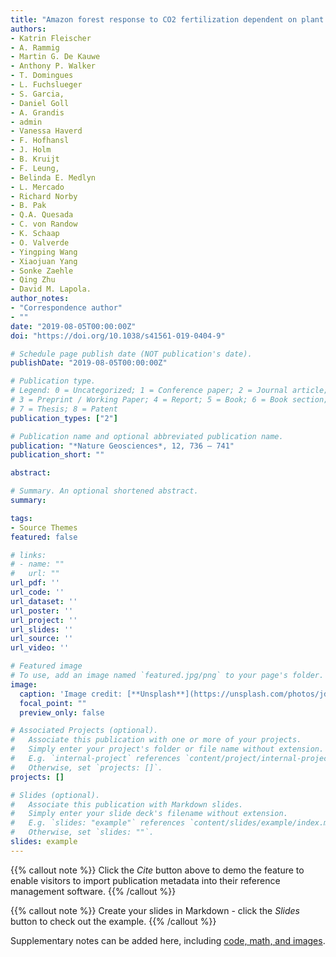 ```yaml
---
title: "Amazon forest response to CO2 fertilization dependent on plant phosphorus acquisition"
authors:
- Katrin Fleischer
- A. Rammig
- Martin G. De Kauwe
- Anthony P. Walker
- T. Domingues
- L. Fuchslueger
- S. Garcia, 
- Daniel Goll
- A. Grandis
- admin
- Vanessa Haverd
- F. Hofhansl
- J. Holm
- B. Kruijt
- F. Leung, 
- Belinda E. Medlyn
- L. Mercado
- Richard Norby
- B. Pak
- Q.A. Quesada
- C. von Randow
- K. Schaap
- O. Valverde
- Yingping Wang
- Xiaojuan Yang
- Sonke Zaehle
- Qing Zhu
- David M. Lapola.
author_notes:
- "Correspondence author"
- ""
date: "2019-08-05T00:00:00Z"
doi: "https://doi.org/10.1038/s41561-019-0404-9"

# Schedule page publish date (NOT publication's date).
publishDate: "2019-08-05T00:00:00Z"

# Publication type.
# Legend: 0 = Uncategorized; 1 = Conference paper; 2 = Journal article;
# 3 = Preprint / Working Paper; 4 = Report; 5 = Book; 6 = Book section;
# 7 = Thesis; 8 = Patent
publication_types: ["2"]

# Publication name and optional abbreviated publication name.
publication: "*Nature Geosciences*, 12, 736 – 741"
publication_short: ""

abstract: 

# Summary. An optional shortened abstract.
summary: 

tags:
- Source Themes
featured: false

# links:
# - name: ""
#   url: ""
url_pdf: ''
url_code: ''
url_dataset: ''
url_poster: ''
url_project: ''
url_slides: ''
url_source: ''
url_video: ''

# Featured image
# To use, add an image named `featured.jpg/png` to your page's folder. 
image:
  caption: 'Image credit: [**Unsplash**](https://unsplash.com/photos/jdD8gXaTZsc)'
  focal_point: ""
  preview_only: false

# Associated Projects (optional).
#   Associate this publication with one or more of your projects.
#   Simply enter your project's folder or file name without extension.
#   E.g. `internal-project` references `content/project/internal-project/index.md`.
#   Otherwise, set `projects: []`.
projects: []

# Slides (optional).
#   Associate this publication with Markdown slides.
#   Simply enter your slide deck's filename without extension.
#   E.g. `slides: "example"` references `content/slides/example/index.md`.
#   Otherwise, set `slides: ""`.
slides: example
---
```


{{% callout note %}}
Click the *Cite* button above to demo the feature to enable visitors to import publication metadata into their reference management software.
{{% /callout %}}

{{% callout note %}}
Create your slides in Markdown - click the *Slides* button to check out the example.
{{% /callout %}}

Supplementary notes can be added here, including [code, math, and images](https://wowchemy.com/docs/writing-markdown-latex/).
